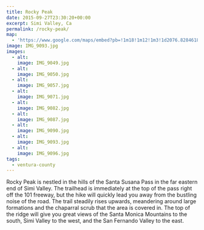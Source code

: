 ```yaml
---
title: Rocky Peak
date: 2015-09-27T23:30:20+00:00
excerpt: Simi Valley, Ca
permalink: /rocky-peak/
map:
  - 'https://www.google.com/maps/embed?pb=!1m18!1m12!1m3!1d2076.8284618796497!2d-118.63760541189211!3d34.26832744643703!2m3!1f0!2f0!3f0!3m2!1i1024!2i768!4f13.1!3m3!1m2!1s0x0%3A0xfa6526ed349556a5!2sRocky+Peak+Trailhead!5e1!3m2!1sen!2sus!4v1488759238479'
image: IMG_9093.jpg
images:
  - alt: 
    image: IMG_9049.jpg
  - alt: 
    image: IMG_9050.jpg
  - alt: 
    image: IMG_9057.jpg
  - alt: 
    image: IMG_9071.jpg
  - alt: 
    image: IMG_9082.jpg
  - alt: 
    image: IMG_9087.jpg
  - alt: 
    image: IMG_9090.jpg
  - alt: 
    image: IMG_9093.jpg
  - alt: 
    image: IMG_9096.jpg
tags:
  - ventura-county
---
```

Rocky Peak is nestled in the hills of the Santa Susana Pass in the far eastern end of Simi Valley. The trailhead is immediately at the top of the pass right off the 101 freeway, but the hike will quickly lead you away from the bustling noise of the road. The trail steadily rises upwards, meandering around large formations and the chaparral scrub that the area is covered in. The top of the ridge will give you great views of the Santa Monica Mountains to the south, Simi Valley to the west, and the San Fernando Valley to the east.

